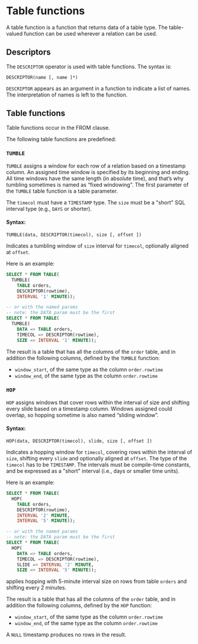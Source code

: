 # Table functions

A table function is a function that returns data of a table type.  The
table-valued function can be used wherever a relation can be used.

## Descriptors

The `DESCRIPTOR` operator is used with table functions.  The syntax
is:

```
DESCRIPTOR(name [, name ]*)
```

`DESCRIPTOR` appears as an argument in a function to indicate a list
of names.  The interpretation of names is left to the function.

## Table functions

Table functions occur in the FROM clause.

The following table functions are predefined:

### `TUMBLE`

`TUMBLE` assigns a window for each row of a relation based on a
timestamp column. An assigned time window is specified by its
beginning and ending.  All time windows have the same length (in
absolute time), and that’s why tumbling sometimes is named as “fixed
windowing”. The first parameter of the `TUMBLE` table function is a
table parameter.

The `timecol` must have a `TIMESTAMP` type.  The `size` must be a
"short" SQL interval type (e.g., `DAYS` or shorter).

#### Syntax:

```
TUMBLE(data, DESCRIPTOR(timecol), size [, offset ])
```

Indicates a tumbling window of `size` interval for `timecol`,
optionally aligned at `offset`.

Here is an example:

```sql
SELECT * FROM TABLE(
  TUMBLE(
    TABLE orders,
    DESCRIPTOR(rowtime),
    INTERVAL '1' MINUTE));

-- or with the named params
-- note: the DATA param must be the first
SELECT * FROM TABLE(
  TUMBLE(
    DATA => TABLE orders,
    TIMECOL => DESCRIPTOR(rowtime),
    SIZE => INTERVAL '1' MINUTE));
```

The result is a table that has all the columns of the `order` table,
and in addition the following columns, defined by the `TUMBLE`
function:
- `window_start`, of the same type as the column `order.rowtime`
- `window_end`, of the same type as the column `order.rowtime`

### `HOP`

`HOP` assigns windows that cover rows within the interval of size and
shifting every slide based on a timestamp column.  Windows assigned
could overlap, so hopping sometime is also named “sliding window”.

#### Syntax:

```
HOP(data, DESCRIPTOR(timecol), slide, size [, offset ])
```

Indicates a hopping window for `timecol`, covering rows within the
interval of `size`, shifting every `slide` and optionally aligned at
`offset`.  The type of the `timecol` has to be `TIMESTAMP`.  The
intervals must be compile-time constants, and be expressed as a
"short" interval (i.e., days or smaller time units).

Here is an example:

```sql
SELECT * FROM TABLE(
  HOP(
    TABLE orders,
    DESCRIPTOR(rowtime),
    INTERVAL '2' MINUTE,
    INTERVAL '5' MINUTE));

-- or with the named params
-- note: the DATA param must be the first
SELECT * FROM TABLE(
  HOP(
    DATA => TABLE orders,
    TIMECOL => DESCRIPTOR(rowtime),
    SLIDE => INTERVAL '2' MINUTE,
    SIZE => INTERVAL '5' MINUTE));
```

applies hopping with 5-minute interval size on rows from table
`orders` and shifting every 2 minutes.

The result is a table that has all the columns of the `order` table,
and in addition the following columns, defined by the `HOP`
function:
- `window_start`, of the same type as the column `order.rowtime`
- `window_end`, of the same type as the column `order.rowtime`

A `NULL` timestamp produces no rows in the result.
